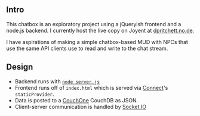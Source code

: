 Intro
-----
This chatbox is an exploratory project using a jQueryish frontend and a node.js backend.  I currently host the live copy on Joyent at [dpritchett.no.de](http://dpritchett.no.de).

I have aspirations of making a simple chatbox-based MUD with NPCs that use the same API clients use to read and write to the chat stream.

Design
------
* Backend runs with [`node server.js`](http://github.com/dpritchett/chatbox/blob/master//server.js)
* Frontend runs off of `index.html` which is served via [Connect](http://github.com/senchalabs/connect)'s `staticProvider`.
* Data is posted to a [CouchOne](http://www.couchone.com/) CouchDB as JSON.
* Client-server communication is handled by [Socket.IO](http://socket.io/)
